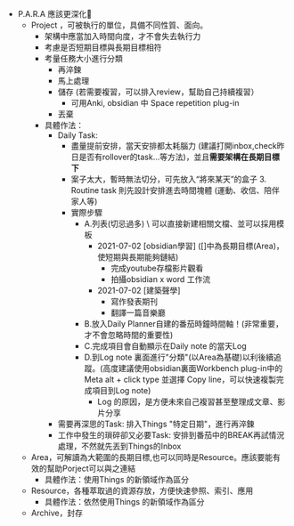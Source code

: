 - P.A.R.A 應該更深化
	- Project ，可被執行的單位，具備不同性質、面向。
		- 架構中應當加入時間向度，才不會失去執行力
		- 考慮是否短期目標與長期目標相符
		- 考量任務大小進行分類
			- 再淬鍊
			- 馬上處理
			- 儲存 (若需要複習，可以排入review，幫助自己持續複習）
				- 可用Anki, obsidian 中 Space repetition plug-in
			- 丟棄
		- 具體作法：
			- Daily Task:
				- 盡量提前安排，當天安排都太耗腦力  (建議打開inbox,check昨日是否有rollover的task...等方法)，並且**需要架構在長期目標下**
				- 案子太大，暫時無法切分，可先放入“將來某天”的盒子 3. Routine task 則先設計安排進去時間塊體 (運動、收信、陪伴家人等)
				- 實際步驟
					- A.列表(切忌過多) \ 可以直接新建相關文檔、並可以採用模板
						- 2021-07-02 [obsidian學習] ([]中為長期目標(Area)，使短期與長期能夠鏈結)
							- 完成youtube存檔影片觀看
							- 拍攝obsidian x word 工作流
						- 2021-07-02 [建築聲學]
							- 寫作發表期刊
							- 翻譯一篇音樂廳
					- B.放入Daily Planner自建的番茄時鐘時間軸！(非常重要，才不會忽略時間的重要性)
					- C.完成項目會自動顯示在Daily note 的當天Log
					- D.到Log note 裏面進行"分類"(以Area為基礎)以利後續追蹤。(高度建議使用obsidian裏面Workbench plug-in中的Meta alt + click type 並選擇 Copy line，可以快速複製完成項目到Log note)
						- Log 的原因，是方便未來自己複習甚至整理成文章、影片分享
			- 需要再深思的Task: 排入Things "特定日期"，進行再淬鍊
			- 工作中發生的瑣碎卻又必要Task: 安排到番茄中的BREAK再試情況處理，不然就先丟到Things的Inbox
	- Area，可解讀為大範圍的長期目標,也可以同時是Resource。應該要能有效的幫助Porject可以與之連結
		- 具體作法：使用Things 的新領域作為區分
	- Resource，各種萃取過的資源存放，方便快速參照、索引、應用
		- 具體作法：依然使用Things 的新領域作為區分
	- Archive，封存